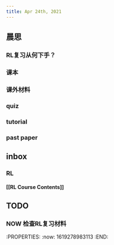```yaml
---
title: Apr 24th, 2021
---
```


## 晨思
### RL复习从何下手？
### 课本
### 课外材料
### quiz
### tutorial
### past paper
## inbox
### RL
#### [[RL Course Contents]]
####
## TODO
### NOW 检查RL复习材料
:PROPERTIES:
:now: 1619278983113
:END:
